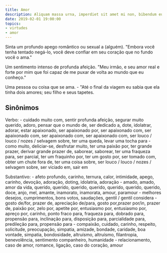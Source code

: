 ```yaml
---
title: Amor
description: Aliquam massa urna, imperdiet sit amet mi non, bibendum euismod est.
date: 2019-02-01 19:00:00
topics: 
- virtudes
- amor
---
```


Sinta um profundo apego romântico ou sexual a (alguém).
	"Embora você tenha tentado negá-lo, você deve confiar em seu coração que no fundo você o ama."

Um sentimento intenso de profunda afeição.
	"Meu irmão, e seu amor real e forte por mim que foi capaz de me puxar de volta ao mundo que eu conheço."

Uma pessoa ou coisa que se ama.
	- "Até o final da viagem eu sabia que ela tinha dois amores; seu filho e seus tapetes.

## Sinônimos
Verbo:
	- cuidado muito com, sentir profunda afeição, segurar muito querido, adoro, pensar que o mundo de, ser dedicado a, dote, idolatrar, adorar, estar apaixonado, ser apaixonado por, ser apaixonado com, ser apaixonado com, ser apaixonado com, ser apaixonado com, ser louco / louco / nozes / selvagem sobre, ter uma queda, levar uma tocha para
	- como muito, deliciar-se, desfrutar muito, ter uma paixão por, ter grande prazer, derivar grande prazer de, saborear, saborear, ter uma fraqueza para, ser parcial, ter um fraquinho por, ter um gosto por, ser tomado com, obter um chute fora de, ter uma coisa sobre, ser louco / louco / nozes / selvagem sobre, ser viciado em, sair em

Substantivo:
	- afeto profundo, carinho, ternura, calor, intimidade, apego, carinho, devoção, adoração, doting, idolatria, adoração
	- amado, amado, amor da vida, querido, querido, querido, querido, querido, querido, querido, doce, anjo, mel, amante, inamorato, inamorata, amour, paramour
	- melhores desejos, cumprimentos, bons votos, saudações, gentil / gentil considera
	- gosto de/for, prazer de, apreciação de/para, gosto por,prazer por/in, prazer de, paixão por, zelo por, apetite por, entusiasmo por, entusiasmo por, apreço por, carinho, ponto fraco para, fraqueza para, dobrado para, propensão para, inclinação para, disposição para, parcialidade para, predileção para, propensão para
	- compaixão, cuidado, carinho, respeito, solicitude, preocupação, simpatia, amizade, bondade, caridade, boa vontade, simpatia, bondosidade, altruísmo, altruísmo, filantropia, benevolência, sentimento companheiro, humanidade
	- relacionamento, caso de amor, romance, ligação, caso do coração, amour

